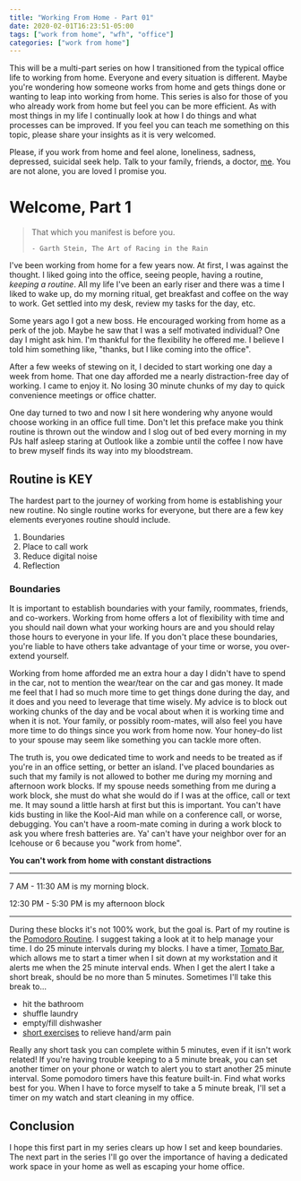 ```yaml
---
title: "Working From Home - Part 01"
date: 2020-02-01T16:23:51-05:00
tags: ["work from home", "wfh", "office"]
categories: ["work from home"]
---
```


This will be a multi-part series on how I transitioned from the typical office life to working from home.  Everyone and every situation is different.  Maybe you're wondering how someone works from home and gets things done or wanting to leap into working from home.  This series is also for those of you who already work from home but feel you can be more efficient.  As with most things in my life I continually look at how I do things and what processes can be improved.  If you feel you can teach me something on this topic, please share your insights as it is very welcomed.  

Please, if you work from home and feel alone, loneliness, sadness, depressed, suicidal seek help.  Talk to your family, friends, a doctor, [me](mailto:jbfreels@me.com).  You are not alone, you are loved I promise you.

# Welcome, Part 1

> That which you manifest is before you.
>
>     - Garth Stein, The Art of Racing in the Rain

I've been working from home for a few years now.  At first, I was against the thought.
I liked going into the office, seeing people, having a routine, *keeping a routine*. 
All my life I've been an early riser and there was a time I liked to wake up, do my morning ritual,
get breakfast and coffee on the way to work.  Get settled into my desk, review my tasks for the day, etc.

Some years ago I got a new boss.  He encouraged working from home as a perk of the job.  Maybe he saw that I was a self motivated individual?  One day I might ask him.  I'm thankful for the flexibility he offered me.  I believe I told him something like, "thanks, but I like coming into the office".  

After a few weeks of stewing on it, I decided to start working one day a week from home.  That one day afforded me a nearly distraction-free day of working.  I came to enjoy it.  No losing 30 minute chunks of my day to quick convenience meetings or office chatter.  

One day turned to two and now I sit here wondering why anyone would choose working in an office full time.  Don't let this preface make you think routine is thrown out the window and I slog out of bed every morning in my PJs half asleep staring at Outlook like a zombie until the coffee I now have to brew myself finds its way into my bloodstream.  

## Routine is KEY
The hardest part to the journey of working from home is establishing your new routine.  No single routine works for everyone, but there are a few key elements everyones routine should include.

1. Boundaries
2. Place to call work
3. Reduce digital noise
4. Reflection

### Boundaries
It is important to establish boundaries with your family, roommates, friends, and co-workers. Working from home offers a lot of flexibility with time and you should nail down what your working hours are and you should relay those hours to everyone in your life.  If you don't place these boundaries, you're liable to have others take advantage of your time or worse, you over-extend yourself.  

Working from home afforded me an extra hour a day I didn't have to spend in the car, not to mention the wear/tear on the car and gas money.  It made me feel that I had so much more time to get things done during the day, and it does and you need to leverage that time wisely.  My advice is to block out working chunks of the day and be vocal about when it is working time and when it is not.  Your family, or possibly room-mates, will also feel you have more time to do things since you work from home now.  Your honey-do list to your spouse may seem like something you can tackle more often.  

The truth is, you owe dedicated time to work and needs to be treated as if you're in an office setting, or better an island.  I've placed boundaries as such that my family is not allowed to bother me during my morning and afternoon work blocks.  If my spouse needs something from me during a work block, she must do what she would do if I was at the office, call or text me.  It may sound a little harsh at first but this is important.  You can't have kids busting in like the Kool-Aid man while on a conference call, or worse, debugging.  You can't have a room-mate coming in during a work block to ask you where fresh batteries are.  Ya' can't have your neighbor over for an Icehouse or 6 because you "work from home".  


**You can't work from home with constant distractions**


----

7 AM - 11:30 AM is my morning block. 

12:30 PM - 5:30 PM is my afternoon block

----

During these blocks it's not 100% work, but the goal is.  Part of my routine is the [Pomodoro Routine](https://en.wikipedia.org/wiki/Pomodoro_Technique).  I suggest taking a look at it to help manage your time.  I do 25 minute intervals during my blocks.  I have a timer, [Tomato Bar](https://github.com/ivoronin/TomatoBar), which allows me to start a timer when I sit down at my workstation and it alerts me when the 25 minute interval ends.  When I get the alert I take a short break, should be no more than 5 minutes.  Sometimes I'll take this break to...

* hit the bathroom
* shuffle laundry
* empty/fill dishwasher
* [short exercises](https://www.medicalnewstoday.com/articles/322746.php) to relieve hand/arm pain

Really any short task you can complete within 5 minutes, even if it isn't work related!  If you're having trouble keeping to a 5 minute break, you can set another timer on your phone or watch to alert you to start another 25 minute interval.  Some pomodoro timers have this feature built-in.  Find what works best for you.  When I have to force myself to take a 5 minute break, I'll set a timer on my watch and start cleaning in my office.  

## Conclusion
I hope this first part in my series clears up how I set and keep boundaries.  The next part in the series I'll go over the importance of having a dedicated work space in your home as well as escaping your home office. 

